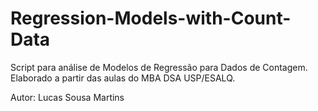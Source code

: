 # Regression-Models-with-Count-Data

Script para análise de Modelos de Regressão para Dados de Contagem. Elaborado a partir das aulas do MBA DSA USP/ESALQ.  

Autor: Lucas Sousa Martins
